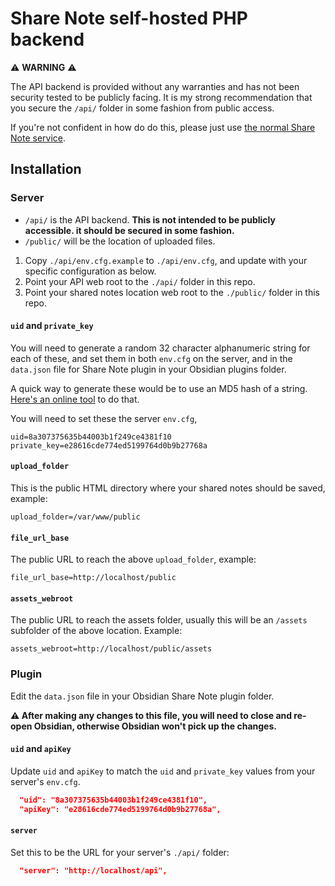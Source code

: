 # Share Note self-hosted PHP backend

⚠️ **WARNING** ⚠️

The API backend is provided without any warranties and has not been security tested to be publicly facing. 
It is my strong recommendation that you secure the `/api/` folder in some fashion from public access.

If you're not confident in how do do this, please just use [the normal Share Note service](https://note.sx/).

## Installation

### Server

- `/api/` is the API backend. **This is not intended to be publicly accessible. it should be secured in some fashion.**
- `/public/` will be the location of uploaded files.

1. Copy `./api/env.cfg.example` to `./api/env.cfg`, and update with your specific 
configuration as below.
2. Point your API web root to the `./api/` folder in this repo.
3. Point your shared notes location web root to the `./public/` folder in this repo.

#### `uid` and `private_key`

You will need to generate a random 32 character alphanumeric string for each of
these, and set them in both `env.cfg` on the server, and in the `data.json` file
for Share Note plugin in your Obsidian plugins folder.

A quick way to generate these would be to use an MD5 hash of a string. 
[Here's an online tool](https://emn178.github.io/online-tools/md5.html) to do that.

You will need to set these the server `env.cfg`,

```
uid=8a307375635b44003b1f249ce4381f10
private_key=e28616cde774ed5199764d0b9b27768a
```

#### `upload_folder` 

This is the public HTML directory where your shared notes should be saved, example:

```
upload_folder=/var/www/public
```

#### `file_url_base`

The public URL to reach the above `upload_folder`, example:

```
file_url_base=http://localhost/public
```

#### `assets_webroot`

The public URL to reach the assets folder, usually this will be an `/assets` subfolder
of the above location. Example:

```
assets_webroot=http://localhost/public/assets
```

### Plugin

Edit the `data.json` file in your Obsidian Share Note plugin folder.

**⚠️ After making any changes to this file, you will need to close and re-open Obsidian, otherwise Obsidian won't pick up the changes.**

#### `uid` and `apiKey`

Update `uid` and `apiKey` to match the `uid` and `private_key` values from your server's `env.cfg`.

```json
  "uid": "8a307375635b44003b1f249ce4381f10",
  "apiKey": "e28616cde774ed5199764d0b9b27768a",
```

#### `server`

Set this to be the URL for your server's `./api/` folder:

```json
  "server": "http://localhost/api",
```
